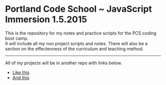 # Portland Code School ~ JavaScript Immersion 1.5.2015  

This is the repository for my notes and practice scripts for the PCS coding boot camp.  
It will include all my non project scripts and notes. There will also be a section on the effectevness of the curriculum and teaching method.  

---  

All of my projects will be in another repo with links below.

  * [Like this](http://google.com)  
  * [And this](http://google.com)  

